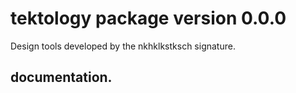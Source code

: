 # tektology package version 0.0.0
Design tools developed by the nkhklkstksch signature.

## documentation.
<!--Development: follow [read the docs](https://docs.readthedocs.io/en/stable/tutorial/) documentation.-->

